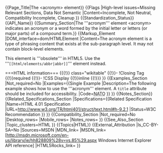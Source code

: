 {{Page_Title|The &lt;acronym&gt; element}}
{{Flags
|High-level issues=Missing Relevant Sections, Data Not Semantic
|Content=Incomplete, Not Neutral, Compatibility Incomplete, Cleanup
}}
{{Standardization_Status}}
{{API_Name}}
{{Summary_Section|The '''acronym''' element &lt;acronym&gt; indicates an acronym or a word formed by the initial letter or letters (or major parts) of a compound term.}}
{{Markup_Element
|DOM_interface=dom/HTMLElement
|Content=The acronym element is a type of phrasing content that exists at the sub-paragraph level. It may not contain block-level elements. 

This element is '''obsolete''' in HTML5. Use the '''<code>[[html/elements/abbr|abbr]]</code>''' element instead.

===HTML information===
{{{!}} class="wikitable"
{{!}}-
!Closing Tag
{{!}}required
{{!}}-
!CSS Display
{{!}}inline
{{!}}}
}}
{{Examples_Section
|Not_required=No
|Examples={{Single Example
|Description=The following example shows how to use the '''acronym''' element. A <code>title</code> attribute should be included for accessibility.
|Code=<syntaxhighlight lang="html4strict"><acronym title="North Atlantic Treaty Organization">NATO</acronym></syntaxhighlight>
}}
}}
{{Notes_Section}}
{{Related_Specifications_Section
|Specifications={{Related Specification
|Name=HTML 4.01 Specification
|URL=http://www.w3.org/TR/html401/struct/text.html#h-9.2.1
|Status=W3C Recommendation
}}
}}
{{Compatibility_Section
|Not_required=No
|Desktop_rows=
|Mobile_rows=
|Notes_rows=
}}
{{See_Also_Section
|Topic_clusters=HTML
}}
{{Topics|HTML}}
{{External_Attribution
|Is_CC-BY-SA=No
|Sources=MSDN
|MDN_link=
|MSDN_link=[http://msdn.microsoft.com/en-us/library/ie/hh828809%28v=vs.85%29.aspx Windows Internet Explorer API reference]
|HTML5Rocks_link=
}}